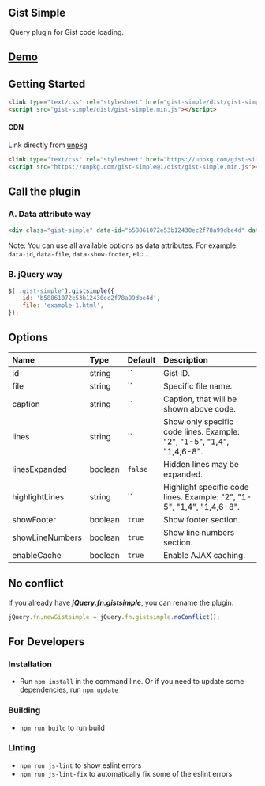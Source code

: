 ## Gist Simple
jQuery plugin for Gist code loading.

## [Demo](https://codepen.io/_nK/pen/KLQZqr)

## Getting Started

```html
<link type="text/css" rel="stylesheet" href="gist-simple/dist/gist-simple.css">
<script src="gist-simple/dist/gist-simple.min.js"></script>
```

#### CDN
Link directly from [unpkg](https://unpkg.com/)
```html
<link type="text/css" rel="stylesheet" href="https://unpkg.com/gist-simple@1/dist/gist-simple.css">
<script src="https://unpkg.com/gist-simple@1/dist/gist-simple.min.js"></script>
```

## Call the plugin

### A. Data attribute way
```html
<div class="gist-simple" data-id="b58861072e53b12430ec2f78a99dbe4d" data-file="example-1.html"></div>
```
Note: You can use all available options as data attributes. For example: `data-id`, `data-file`, `data-show-footer`, etc...

### B. jQuery way
```javascript
$('.gist-simple').gistsimple({
    id: 'b58861072e53b12430ec2f78a99dbe4d',
    file: 'example-1.html',
});
```

## Options
Name | Type | Default | Description
:--- | :--- | :------ | :----------
id | string | `` | Gist ID.
file | string | `` | Specific file name.
caption | string | `` | Caption, that will be shown above code.
lines | string | `` | Show only specific code lines. Example: "2", "1-5", "1,4", "1,4,6-8".
linesExpanded | boolean | `false` | Hidden lines may be expanded.
highlightLines | string | `` | Highlight specific code lines. Example: "2", "1-5", "1,4", "1,4,6-8".
showFooter | boolean | `true` | Show footer section.
showLineNumbers | boolean | `true` | Show line numbers section.
enableCache | boolean | `true` | Enable AJAX caching.

## No conflict
If you already have ***jQuery.fn.gistsimple***, you can rename the plugin.

```javascript
jQuery.fn.newGistsimple = jQuery.fn.gistsimple.noConflict();
```

## For Developers

### Installation
* Run `npm install` in the command line. Or if you need to update some dependencies, run `npm update`

### Building
* `npm run build` to run build

### Linting
* `npm run js-lint` to show eslint errors
* `npm run js-lint-fix` to automatically fix some of the eslint errors
